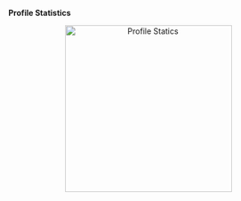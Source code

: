 **Profile Statistics**

<div align=center>
<img src="https://user-images.githubusercontent.com/94288727/210132147-ea6332c4-c892-45e7-a9c0-6c77abc57fc3.png" alt="Profile Statics" style="height:300px;">
</div>
